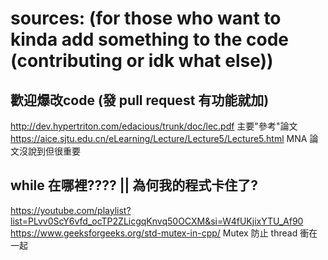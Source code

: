 # sources: (for those who want to kinda add something to the code (contributing or idk what else))
## 歡迎爆改code (發 pull request 有功能就加)
http://dev.hypertriton.com/edacious/trunk/doc/lec.pdf 主要"參考"論文
https://aice.sjtu.edu.cn/eLearning/Lecture/Lecture5/Lecture5.html MNA 論文沒說到但很重要
## while 在哪裡???? || 為何我的程式卡住了?
https://youtube.com/playlist?list=PLvv0ScY6vfd_ocTP2ZLicgqKnvq50OCXM&si=W4fUKjixYTU_Af90
https://www.geeksforgeeks.org/std-mutex-in-cpp/ Mutex 防止 thread 衝在一起

